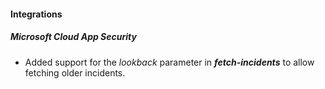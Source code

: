 
#### Integrations
##### Microsoft Cloud App Security
- Added support for the *lookback* parameter in ***fetch-incidents*** to allow fetching older incidents.
